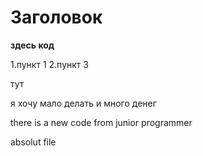 # Заголовок

**здесь код**

1.пункт 1
2.пункт 3

тут

я хочу мало делать и много денег

there is a new code from junior programmer

absolut file
